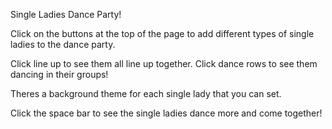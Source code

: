 Single Ladies Dance Party! 

Click on the buttons at the top of the page to add different types of single ladies to the dance party. 

Click line up to see them all line up together. Click dance rows to see them dancing in their groups! 

Theres a background theme for each single lady that you can set. 

Click the space bar to see the single ladies dance more and come together! 
